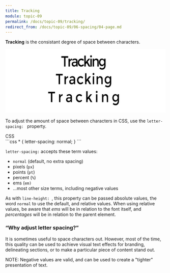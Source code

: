 ```yaml
---
title: Tracking
module: topic-09
permalink: /docs/topic-09/tracking/
redirect_from: /docs/topic-09/06-spacing/04-page.md
---
```


<div class="divider-heading"></div>

**Tracking** is the consistant degree of space between characters.

<img src="../img/typography-tracking.jpg" style="height: 200px; margin: auto" alt="tracking" title="tracking"/>

To adjust the amount of space between characters in CSS, use the `letter-spacing: ` property.

<div id="code-heading">CSS</div>
```css
* {
  letter-spacing: normal;
}
```

`letter-spacing:` accepts these term values:
- `normal` (default, no extra spacing)
- pixels (`px`)
- points (`pt`)
- percent (`%`)
- ems (`em)`
- ...most other size terms, including negative values

As with `line-height: `, this property can be passed absolute values, the word `normal` to use the default, and relative values. When using relative values, be aware that _ems_ will be in relation to the font itself, and _percentages_ will be in relation to the parent element.


### “Why adjust letter spacing?”

It is sometimes useful to space characters out. However, most of the time, this quality can be used to achieve visual text effects for branding, delineating sections, or to make a particular piece of content stand out.

<span class="label label-info">NOTE:</span> Negative values are valid, and can be used to create a "tighter" presentation of text.


<div class="codepen-embed">
  <p data-height="600" data-theme-id="30567" data-slug-hash="gzaddW" data-default-tab="css,result" data-user="Media-Ed-Online" data-embed-version="2" data-pen-title="[Topic-09] Tracking (Toggle)" class="codepen"></p>
</div>
